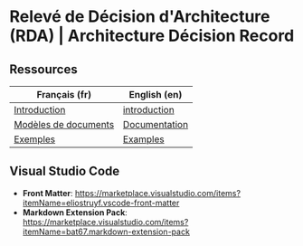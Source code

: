 # Relevé de Décision d'Architecture (RDA) | Architecture Décision Record

## Ressources

Français (fr) | English (en)
--- | ---
[Introduction](/docs/fr/README.md) | [introduction](/docs/en/README.md)
[Modèles de documents](/docs/fr/templates) | [Documentation](/docs/en/templates)
[Exemples](/docs/fr/examples) | [Examples](/docs/fr/examples)

## Visual Studio Code

* **Front Matter**: <https://marketplace.visualstudio.com/items?itemName=eliostruyf.vscode-front-matter>
* **Markdown Extension Pack**: <https://marketplace.visualstudio.com/items?itemName=bat67.markdown-extension-pack>
